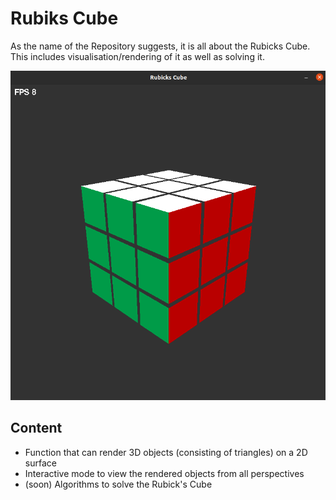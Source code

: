 # Rubiks Cube

As the name of the Repository suggests, it is all about the Rubicks Cube. This includes visualisation/rendering of it as well as solving it.

![RubicksCube](/img/rubicksCube.png)

## Content

- Function that can render 3D objects (consisting of triangles) on a 2D surface
- Interactive mode to view the rendered objects from all perspectives
- (soon) Algorithms to solve the Rubick's Cube
